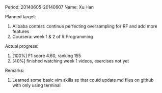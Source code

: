 Period: 20140605-20140607
Name: Xu Han


Planned target:
1. Alibaba contest: continue perfecting oversampling for RF and add more features
2. Coursera: week 1 & 2 of R Programming

Actual progress:
1. [100%] F1 score 4.60, ranking 155
2. [40%] finished watching week 1 videos, exercises not yet

Remarks:
1. Learned some basic vim skills so that could update md files on github with only using terminal
